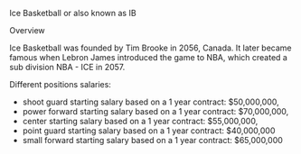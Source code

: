 Ice Basketball or also known as IB

Overview

Ice Basketball was founded by Tim Brooke in 2056, Canada. It later became famous when Lebron James introduced the game to NBA, which created a sub division NBA - ICE in 2057.

Different positions salaries:

- shoot guard starting salary based on a 1 year contract: $50,000,000,
- power forward starting salary based on a 1 year contract: $70,000,000,
- center starting salary based on a 1 year contract: $55,000,000,
- point guard starting salary based on a 1 year contract: $40,000,000
- small forward starting salary based on a 1 year contract: $65,000,000


